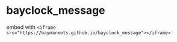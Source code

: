 # bayclock_message
embed with `<iframe src="https://baymarmots.github.io/bayclock_message"></iframe>`
